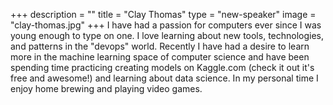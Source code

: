 +++
description = ""
title = "Clay Thomas"
type = "new-speaker"
image = "clay-thomas.jpg"
+++
I have had a passion for computers ever since I was young enough to type on one. I love learning about new tools, technologies, and patterns in the "devops" world. Recently I have had a desire to learn more in the machine learning space of computer science and have been spending time practicing creating models on Kaggle.com (check it out it's free and awesome!) and learning about data science. In my personal time I enjoy home brewing and playing video games.